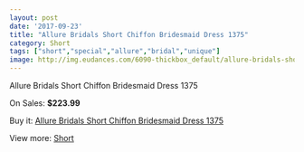 ```yaml
---
layout: post
date: '2017-09-23'
title: "Allure Bridals Short Chiffon Bridesmaid Dress 1375"
category: Short
tags: ["short","special","allure","bridal","unique"]
image: http://img.eudances.com/6090-thickbox_default/allure-bridals-short-chiffon-bridesmaid-dress-1375.jpg
---
```

Allure Bridals Short Chiffon Bridesmaid Dress 1375

On Sales: **$223.99**
<a href="https://www.eudances.com/en/short/2172-allure-bridals-short-chiffon-bridesmaid-dress-1375.html"><amp-img layout="responsive" width="600" height="600" src="//img.eudances.com/6090-thickbox_default/allure-bridals-short-chiffon-bridesmaid-dress-1375.jpg" alt="Allure Bridals Short Chiffon Bridesmaid Dress 1375 0" /></a>
<a href="https://www.eudances.com/en/short/2172-allure-bridals-short-chiffon-bridesmaid-dress-1375.html"><amp-img layout="responsive" width="600" height="600" src="//img.eudances.com/6091-thickbox_default/allure-bridals-short-chiffon-bridesmaid-dress-1375.jpg" alt="Allure Bridals Short Chiffon Bridesmaid Dress 1375 1" /></a>

Buy it: [Allure Bridals Short Chiffon Bridesmaid Dress 1375](https://www.eudances.com/en/short/2172-allure-bridals-short-chiffon-bridesmaid-dress-1375.html "Allure Bridals Short Chiffon Bridesmaid Dress 1375")

View more: [Short](https://www.eudances.com/en/25-short "Short")